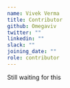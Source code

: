 ```yaml
---
name: Vivek Verma
title: Contributor
github: Omegaviv
twitter: ""
linkedin: ""
slack: ""
joining_date: ""
role: contributor
---
```


Still waiting for this
